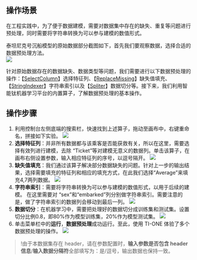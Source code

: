 ## 操作场景
在工程实践中，为了便于数据建模，需要对数据集中存在的缺失、重复等问题进行预处理，同时需要将字符串转换为可以参与建模的数值形式。

泰坦尼克号沉船模型的原始数据部分截图如下，首先我们要观察数据，选择合适的数据预处理方法。   
![](https://main.qcloudimg.com/raw/806deac9229007528b21ebf05cd9b80d.png)

针对原始数据存在的数据缺失、数据类型等问题，我们需要进行以下数据预处理的操作：【[SelectColumn](https://cloud.tencent.com/document/product/851/37277?!editLang=zh&!preview#.E9.80.89.E6.8B.A9.E7.89.B9.E5.BE.81.E5.88.97-.EF.BC.88.5B2.0.5D-selectcolumn.EF.BC.89)】选择特征列、【[ReplaceMissing](https://cloud.tencent.com/document/product/851/17114?!preview&!editLang=zh#.E7.BC.BA.E5.A4.B1.E5.80.BC.E5.A1.AB.E5.85.85.EF.BC.88.5B2.0.5D-replacemissing.EF.BC.89)】缺失值填充、【[StringIndexer](https://cloud.tencent.com/document/product/851/35146?!preview&!editLang=zh#.E5.AD.97.E7.AC.A6.E4.B8.B2.E7.B4.A2.E5.BC.95.EF.BC.88.5B2.0.5D-stringindexer.EF.BC.89）)】字符串索引以及【[Spliter](https://cloud.tencent.com/document/product/851/17114?!preview&!editLang=zh#.E6.95.B0.E6.8D.AE.E5.88.87.E5.88.86.EF.BC.88.5B2.0.5D-spliter.EF.BC.89)】数据切分等。接下来，我们利用智能钛机器学习平台的内置算子，了解数据预处理的基本操作。

## 操作步骤
1. 利用控制台左侧底端的搜索栏，快速找到上述算子，拖动至画布中，右键重命名，拼接如下实验。
![](https://main.qcloudimg.com/raw/a22a8be4fdb2ca1d37083f14813e9aa5.png)
2. **选择特征列**：并非所有数据都与该乘客是否能获救有关，所以在这里，需要选择有效列进行建模，去除 “Ticket”等对建模无意义的数据列。单击该算子，在画布右侧设置参数，输入相应特征列的序号，以逗号隔开。
![](https://main.qcloudimg.com/raw/4c1601c680b91a4af7195beac50fd1aa.png)
3. **缺失值填充**：我们通过该算子解决部分数据缺失的问题。针对上一步的输出结果，选择需要填充的特征列和相应的填充方式，在此我们选择“Average”来填充4,7两列数据。
![](https://main.qcloudimg.com/raw/aaaa5c308022ce7c978a98a5b90db8fe.png)
4. **字符串索引**：需要将字符串转换为可以参与建模的数值形式，以用于后续的建模。 在这里需要对 “sex”和“embarked”列分别做字符串索引。需要注意的是，做了字符串索引的数据列会移动到最后一列。
![](https://main.qcloudimg.com/raw/9e08c2109157659ed1a9b09ef534be86.png)
5. **数据切分**：在机器学习中，需要把处理好的数据切分成训练集和测试集。设置切分比例0.8，即80%作为模型训练集，20%作为模型测试集。
![](https://main.qcloudimg.com/raw/81f868f52da2121654dd95588257c719.png)
6. 单击菜单栏中的**运行**，**数据预处理**成功运行。至此，使用 TI-ONE 体验了多个数据预处理的操作。
![](https://main.qcloudimg.com/raw/63be679ecfad9fcd9cf24c960e429301.png)

>!由于本数据集存在 header，请在参数配置时，**输入参数是否包含 header 信息**/**输入数据分隔符**全部填写为：是/逗号，输出数据也保持一致。
